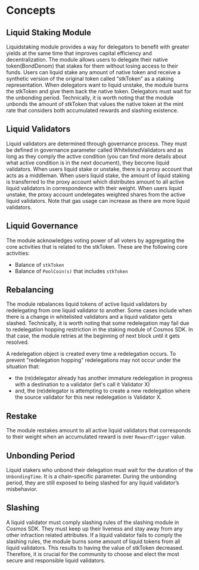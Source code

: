 <!-- order: 1 -->

# Concepts

## Liquid Staking Module

Liquidstaking module provides a way for delegators to benefit with greater yields at the same time that improves capital
efficiency and decentralization. The module allows users to delegate their native token(BondDenom) that stakes for them
without losing access to their funds. Users can liquid stake any amount of native token and receive a synthetic version
of the original token called “stkToken” as a staking representation. When delegators want to liquid unstake, the module
burns the stkToken and give them back the native token. Delegators must wait for the unbonding period. Technically, it
is worth noting that the module unbonds the amount of stkToken that values the native token at the mint rate that
considers both accumulated rewards and slashing existence.

## Liquid Validators

Liquid validators are determined through governance process. They must be defined in governance parameter called
WhitelistedValidators and as long as they comply the active condition (you can find more details about what active
condition is in the next document), they become liquid validators. When users liquid stake or unstake, there is a proxy
account that acts as a middleman. When users liquid stake, the amount of liquid staking is transferred to the proxy
account which distributes amount to all active liquid validators in correspondence with their weight. When users liquid
unstake, the proxy account undelegates weighted shares from the active liquid validators. Note that gas usage can
increase as there are more liquid validators.

## Liquid Governance

The module acknowledges voting power of all voters by aggregating the core activities that is related to the stkToken.
These are the following core activities:

- Balance of `stkToken`
- Balance of `PoolCoin(s)` that includes `stkToken`

## Rebalancing

The module rebalances liquid tokens of active liquid validators by redelegating from one liquid validator to another.
Some cases include when there is a change in whitelisted validators and a liquid validator gets slashed. Technically, it
is worth noting that some redelegation may fail due to redelegation hopping restriction in the staking module of Cosmos
SDK. In that case, the module retries at the beginning of next block until it gets resolved.

A redelegation object is created every time a redelegation occurs. To prevent "redelegation hopping" redelegations may
not occur under the situation that:

- the (re)delegator already has another immature redelegation in progress with a destination to a validator (let's call
  it Validator X)
- and, the (re)delegator is attempting to create a new redelegation where the source validator for this new redelegation
  is Validator X.

## Restake

The module restakes amount to all active liquid validators that corresponds to their weight when an accumulated reward
is over `RewardTrigger` value.

## Unbonding Period

Liquid stakers who unbond their delegation must wait for the duration of the `UnbondingTime`. It is a chain-specific
parameter. During the unbonding period, they are still exposed to being slashed for any liquid validator’s misbehavior.

## Slashing

A liquid validator must comply slashing rules of the slashing module in Cosmos SDK. They must keep up their liveness and
stay away from any other infraction related attributes. If a liquid validator fails to comply the slashing rules, the
module burns some amount of liquid tokens from all liquid validators. This results to having the value of stkToken
decreased. Therefore, it is crucial for the community to choose and elect the most secure and responsible liquid
validators.
